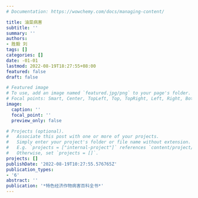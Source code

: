 ```yaml
---
# Documentation: https://wowchemy.com/docs/managing-content/

title: 油菜病害
subtitle: ''
summary: ''
authors:
- 胜毅 刘
tags: []
categories: []
date: -01-01
lastmod: 2022-08-19T18:27:55+08:00
featured: false
draft: false

# Featured image
# To use, add an image named `featured.jpg/png` to your page's folder.
# Focal points: Smart, Center, TopLeft, Top, TopRight, Left, Right, BottomLeft, Bottom, BottomRight.
image:
  caption: ''
  focal_point: ''
  preview_only: false

# Projects (optional).
#   Associate this post with one or more of your projects.
#   Simply enter your project's folder or file name without extension.
#   E.g. `projects = ["internal-project"]` references `content/project/deep-learning/index.md`.
#   Otherwise, set `projects = []`.
projects: []
publishDate: '2022-08-19T10:27:55.576765Z'
publication_types:
- '6'
abstract: ''
publication: '*特色经济作物病害百科全书*'
---
```

